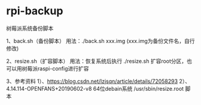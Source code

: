 # rpi-backup

树莓派系统备份脚本

1、back.sh（备份脚本）
   用法：./back.sh xxx.img  (xxx.img为备份文件名，自行修改)
   
2、resize.sh（扩容脚本）
   用法：恢复系统后执行 ./resize.sh 扩容root分区，也可以用树莓派raspi-config进行扩容
   
3、参考资料
   1）、https://blog.csdn.net/lzjsqn/article/details/72058293
   2）、4.14.114-OPENFANS+20190602-v8 64位debain系统 /usr/sbin/resize.root  脚本

